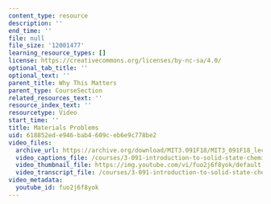 ```yaml
---
content_type: resource
description: ''
end_time: ''
file: null
file_size: '12001477'
learning_resource_types: []
license: https://creativecommons.org/licenses/by-nc-sa/4.0/
optional_tab_title: ''
optional_text: ''
parent_title: Why This Matters
parent_type: CourseSection
related_resources_text: ''
resource_index_text: ''
resourcetype: Video
start_time: ''
title: Materials Problems
uid: 618852ed-e946-bab4-609c-eb6e9c778be2
video_files:
  archive_url: https://archive.org/download/MIT3.091F18/MIT3_091F18_lec24_wtm_300k.mp4
  video_captions_file: /courses/3-091-introduction-to-solid-state-chemistry-fall-2018/fuo2j6f8yok_captions.webvtt
  video_thumbnail_file: https://img.youtube.com/vi/fuo2j6f8yok/default.jpg
  video_transcript_file: /courses/3-091-introduction-to-solid-state-chemistry-fall-2018/fuo2j6f8yok_transcript.pdf
video_metadata:
  youtube_id: fuo2j6f8yok
---
```

